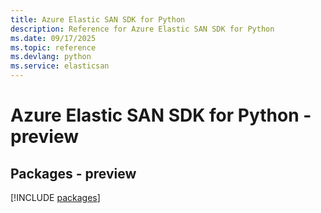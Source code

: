 ```yaml
---
title: Azure Elastic SAN SDK for Python
description: Reference for Azure Elastic SAN SDK for Python
ms.date: 09/17/2025
ms.topic: reference
ms.devlang: python
ms.service: elasticsan
---
```

# Azure Elastic SAN SDK for Python - preview
## Packages - preview
[!INCLUDE [packages](elastic-san-index.md)]
